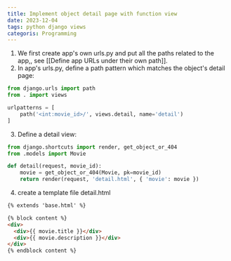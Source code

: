 ```yaml
---
title: Implement object detail page with function view
date: 2023-12-04
tags: python django views
categoris: Programming
---
```


1. We first create app's own urls.py and put all the paths related to the app,, see [[Define app URLs under their own path]].
2.  In app's urls.py, define a path pattern which matches the object's detail page:

```python
from django.urls import path
from . import views

urlpatterns = [
    path('<int:movie_id>/', views.detail, name='detail')
]
```

3. Define a detail view:

```python
from django.shortcuts import render, get_object_or_404
from .models import Movie

def detail(request, movie_id):
    movie = get_object_or_404(Movie, pk=movie_id)
    return render(request, 'detail.html', { 'movie': movie })
```

4. create a template file detail.html

<!-- {% raw %} -->
```html
{% extends 'base.html' %}

{% block content %}
<div>
  <div>{{ movie.title }}</div>
  <div>{{ movie.description }}</div>
</div>
{% endblock content %}
```
<!-- {% endraw %} -->